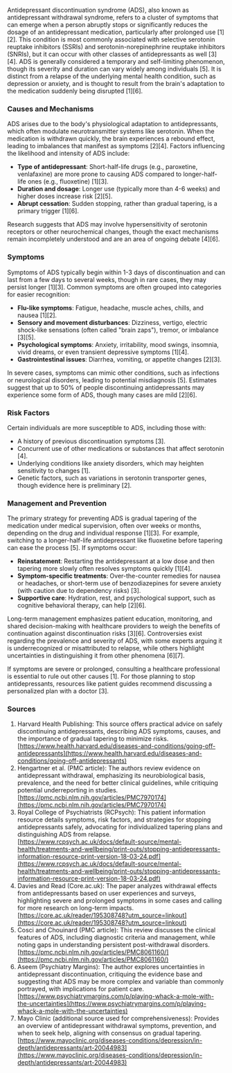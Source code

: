 Antidepressant discontinuation syndrome (ADS), also known as antidepressant withdrawal syndrome, refers to a cluster of symptoms that can emerge when a person abruptly stops or significantly reduces the dosage of an antidepressant medication, particularly after prolonged use [1][2]. This condition is most commonly associated with selective serotonin reuptake inhibitors (SSRIs) and serotonin-norepinephrine reuptake inhibitors (SNRIs), but it can occur with other classes of antidepressants as well [3][4]. ADS is generally considered a temporary and self-limiting phenomenon, though its severity and duration can vary widely among individuals [5]. It is distinct from a relapse of the underlying mental health condition, such as depression or anxiety, and is thought to result from the brain's adaptation to the medication suddenly being disrupted [1][6].

### Causes and Mechanisms
ADS arises due to the body's physiological adaptation to antidepressants, which often modulate neurotransmitter systems like serotonin. When the medication is withdrawn quickly, the brain experiences a rebound effect, leading to imbalances that manifest as symptoms [2][4]. Factors influencing the likelihood and intensity of ADS include:
- **Type of antidepressant**: Short-half-life drugs (e.g., paroxetine, venlafaxine) are more prone to causing ADS compared to longer-half-life ones (e.g., fluoxetine) [1][3].
- **Duration and dosage**: Longer use (typically more than 4-6 weeks) and higher doses increase risk [2][5].
- **Abrupt cessation**: Sudden stopping, rather than gradual tapering, is a primary trigger [1][6].

Research suggests that ADS may involve hypersensitivity of serotonin receptors or other neurochemical changes, though the exact mechanisms remain incompletely understood and are an area of ongoing debate [4][6].

### Symptoms
Symptoms of ADS typically begin within 1-3 days of discontinuation and can last from a few days to several weeks, though in rare cases, they may persist longer [1][3]. Common symptoms are often grouped into categories for easier recognition:
- **Flu-like symptoms**: Fatigue, headache, muscle aches, chills, and nausea [1][2].
- **Sensory and movement disturbances**: Dizziness, vertigo, electric shock-like sensations (often called "brain zaps"), tremor, or imbalance [3][5].
- **Psychological symptoms**: Anxiety, irritability, mood swings, insomnia, vivid dreams, or even transient depressive symptoms [1][4].
- **Gastrointestinal issues**: Diarrhea, vomiting, or appetite changes [2][3].

In severe cases, symptoms can mimic other conditions, such as infections or neurological disorders, leading to potential misdiagnosis [5]. Estimates suggest that up to 50% of people discontinuing antidepressants may experience some form of ADS, though many cases are mild [2][6].

### Risk Factors
Certain individuals are more susceptible to ADS, including those with:
- A history of previous discontinuation symptoms [3].
- Concurrent use of other medications or substances that affect serotonin [4].
- Underlying conditions like anxiety disorders, which may heighten sensitivity to changes [1].
- Genetic factors, such as variations in serotonin transporter genes, though evidence here is preliminary [2].

### Management and Prevention
The primary strategy for preventing ADS is gradual tapering of the medication under medical supervision, often over weeks or months, depending on the drug and individual response [1][3]. For example, switching to a longer-half-life antidepressant like fluoxetine before tapering can ease the process [5]. If symptoms occur:
- **Reinstatement**: Restarting the antidepressant at a low dose and then tapering more slowly often resolves symptoms quickly [1][4].
- **Symptom-specific treatments**: Over-the-counter remedies for nausea or headaches, or short-term use of benzodiazepines for severe anxiety (with caution due to dependency risks) [3].
- **Supportive care**: Hydration, rest, and psychological support, such as cognitive behavioral therapy, can help [2][6].

Long-term management emphasizes patient education, monitoring, and shared decision-making with healthcare providers to weigh the benefits of continuation against discontinuation risks [3][6]. Controversies exist regarding the prevalence and severity of ADS, with some experts arguing it is underrecognized or misattributed to relapse, while others highlight uncertainties in distinguishing it from other phenomena [6][7].

If symptoms are severe or prolonged, consulting a healthcare professional is essential to rule out other causes [1]. For those planning to stop antidepressants, resources like patient guides recommend discussing a personalized plan with a doctor [3].

### Sources
1. Harvard Health Publishing: This source offers practical advice on safely discontinuing antidepressants, describing ADS symptoms, causes, and the importance of gradual tapering to minimize risks. [https://www.health.harvard.edu/diseases-and-conditions/going-off-antidepressants](https://www.health.harvard.edu/diseases-and-conditions/going-off-antidepressants)  
2. Hengartner et al. (PMC article): The authors review evidence on antidepressant withdrawal, emphasizing its neurobiological basis, prevalence, and the need for better clinical guidelines, while critiquing potential underreporting in studies. [https://pmc.ncbi.nlm.nih.gov/articles/PMC7970174](https://pmc.ncbi.nlm.nih.gov/articles/PMC7970174)  
3. Royal College of Psychiatrists (RCPsych): This patient information resource details symptoms, risk factors, and strategies for stopping antidepressants safely, advocating for individualized tapering plans and distinguishing ADS from relapse. [https://www.rcpsych.ac.uk/docs/default-source/mental-health/treatments-and-wellbeing/print-outs/stopping-antidepressants-information-resource-print-version-18-03-24.pdf](https://www.rcpsych.ac.uk/docs/default-source/mental-health/treatments-and-wellbeing/print-outs/stopping-antidepressants-information-resource-print-version-18-03-24.pdf)  
4. Davies and Read (Core.ac.uk): The paper analyzes withdrawal effects from antidepressants based on user experiences and surveys, highlighting severe and prolonged symptoms in some cases and calling for more research on long-term impacts. [https://core.ac.uk/reader/195308748?utm_source=linkout](https://core.ac.uk/reader/195308748?utm_source=linkout)  
5. Cosci and Chouinard (PMC article): This review discusses the clinical features of ADS, including diagnostic criteria and management, while noting gaps in understanding persistent post-withdrawal disorders. [https://pmc.ncbi.nlm.nih.gov/articles/PMC8061160/](https://pmc.ncbi.nlm.nih.gov/articles/PMC8061160/)  
6. Aseem (Psychiatry Margins): The author explores uncertainties in antidepressant discontinuation, critiquing the evidence base and suggesting that ADS may be more complex and variable than commonly portrayed, with implications for patient care. [https://www.psychiatrymargins.com/p/playing-whack-a-mole-with-the-uncertainties](https://www.psychiatrymargins.com/p/playing-whack-a-mole-with-the-uncertainties)  
7. Mayo Clinic (additional source used for comprehensiveness): Provides an overview of antidepressant withdrawal symptoms, prevention, and when to seek help, aligning with consensus on gradual tapering. [https://www.mayoclinic.org/diseases-conditions/depression/in-depth/antidepressants/art-20044983](https://www.mayoclinic.org/diseases-conditions/depression/in-depth/antidepressants/art-20044983)